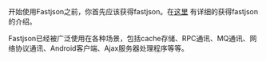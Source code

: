 开始使用Fastjson之前，你首先应该获得fastjson。在[这里](https://github.com/AlibabaTech/fastjson/wiki/%E9%A6%96%E9%A1%B5) 有详细的获得fastjson的介绍。

Fastjson已经被广泛使用在各种场景，包括cache存储、RPC通讯、MQ通讯、网络协议通讯、Android客户端、Ajax服务器处理程序等等。